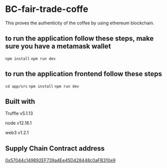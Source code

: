 # BC-fair-trade-coffe
This proves the authenticity of the coffee by using ethereum blockchain.


## to run the application follow these steps, make sure you have a metamask wallet
`npm install`
`npm run dev`

## to run the application frontend follow these steps
`cd app/src`
`npm install`
`npm run dev`

## Built with
Truffle v5.1.13

node v12.16.1

web3 v1.2.1

## Supply Chain Contract address
[0x57044c149892EF739a4Ee45D428448c0aFB310e9](https://rinkeby.etherscan.io/address/0x57044c149892EF739a4Ee45D428448c0aFB310e9)
